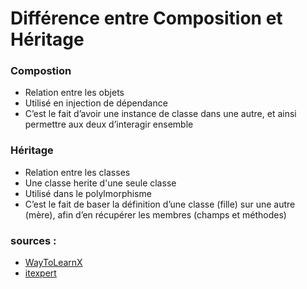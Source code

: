 # Différence entre Composition et Héritage
### Compostion
- Relation entre les objets
- Utilisé en injection de dépendance
- C’est le fait d’avoir une instance de classe dans une autre, et ainsi permettre aux deux d’interagir ensemble
### Héritage
- Relation entre les classes
- Une classe herite d'une seule classe
- Utilisé dans le polylmorphisme
- C’est le fait de baser la définition d’une classe (fille) sur une autre (mère), afin d’en récupérer les membres (champs et méthodes)

### sources :
- [WayToLearnX](https://waytolearnx.com/2018/08/difference-entre-heritage-et-composition.html#:~:text=Bien%20que%20l'h%C3%A9ritage,m%C3%A8re%20pour%20toute%20r%C3%A9utilisation%20de)
- [itexpert](https://itexpert.fr/blog/concepts-fondamentaux-poo/#h-ritage)